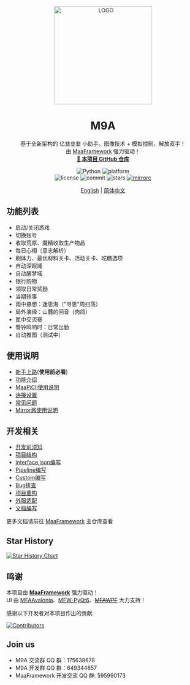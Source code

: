 <!-- markdownlint-disable MD033 MD041 -->
<div align="center">

<img alt="LOGO" src="https://github.com/user-attachments/assets/b8e4d737-d549-43f3-a2e7-a3727bf615a9" width="256" height="256" />

# M9A

基于全新架构的 亿韭韭韭 小助手。图像技术 + 模拟控制，解放双手！  
由 [MaaFramework](https://github.com/MaaXYZ/MaaFramework) 强力驱动！  
<a href="https://github.com/MAA1999/M9A" target="_blank" style="font-weight: bold;">🔗 本项目 GitHub 仓库</a>

</div>

<p align="center">
  <img alt="Python" src="https://img.shields.io/badge/Python-3776AB?logo=python&logoColor=white">
  <img alt="platform" src="https://img.shields.io/badge/platform-Windows%20%7C%20Linux%20%7C%20macOS-blueviolet">
  <br>
  <img alt="license" src="https://img.shields.io/github/license/MAA1999/M9A">
  <img alt="commit" src="https://img.shields.io/github/commit-activity/m/MAA1999/M9A">
  <img alt="stars" src="https://img.shields.io/github/stars/MAA1999/M9A?style=social">
  <a href="https://mirrorchyan.com/zh/projects?rid=M9A&source=m9agh-badge" target="_blank"><img alt="mirrorc" src="https://img.shields.io/badge/Mirror%E9%85%B1-%239af3f6?logo=countingworkspro&logoColor=4f46e5"></a>
</p>

<div align="center">

[English](./README_en.md) | [简体中文](./README.md)

</div>

## 功能列表

- 启动/关闭游戏
- 切换账号
- 收取荒原、魔精收取生产物品
- 每日心相（意志解析）
- 刷体力、最优材料关卡、活动关卡、吃糖选项
- 自动深眠域
- 自动醒梦域
- 银行购物
- 领取日常奖励
- 当期轶事
- 雨中悬想：迷思海（"寻思"周扫荡）
- 局外演绎：山麓的回音（肉鸽）
- 匣中交流赛
- 警铃鸣响时：日常出勤
- 自动推图（测试中）

## 使用说明

- [新手上路](./docs/zh_cn/manual/新手上路.md)(**使用前必看**)
- [功能介绍](./docs/zh_cn/manual/功能介绍.md)
- [MaaPiCli使用说明](./docs/zh_cn/manual/MaaPiCli.md)
- [连接设置](./docs/zh_cn/manual/连接设置.md)
- [常见问题](./docs/zh_cn/manual/常见问题.md)
- [Mirror酱使用说明](./docs/zh_cn/manual/Mirror酱.md)

## 开发相关

- [开发前须知](./docs/zh_cn/develop/开发前须知.md)
- [项目结构](./docs/zh_cn/develop/项目结构.md)
- [interface.json编写](./docs/zh_cn/develop/interface.json编写.md)
- [Pipeline编写](./docs/zh_cn/develop/Pipeline编写.md)
- [Custom编写](./docs/zh_cn/develop/Custom编写.md)
- [Bug排查](./docs/zh_cn/develop/Bug排查.md)
- [项目重构](./docs/zh_cn/develop/项目重构.md)
- [外服适配](./docs/zh_cn/develop/外服适配.md)
- [文档编写](./docs/zh_cn/develop/文档编写.md)

更多文档请前往 [MaaFramework](https://github.com/MaaXYZ/MaaFramework) 主仓库查看

## Star History

<a href="https://www.star-history.com/#MAA1999/M9A&Date">
 <picture>
   <source media="(prefers-color-scheme: dark)" srcset="https://api.star-history.com/svg?repos=MAA1999/M9A&type=Date&theme=dark" />
   <source media="(prefers-color-scheme: light)" srcset="https://api.star-history.com/svg?repos=MAA1999/M9A&type=Date" />
   <img alt="Star History Chart" src="https://api.star-history.com/svg?repos=MAA1999/M9A&type=Date" />
 </picture>
</a>

## 鸣谢

本项目由 **[MaaFramework](https://github.com/MaaXYZ/MaaFramework)** 强力驱动！  
UI 由 [MFAAvalonia](https://github.com/SweetSmellFox/MFAAvalonia)、[MFW-PyQt6](https://github.com/overflow65537/MFW-PyQt6)、~~[MFAWPF](https://github.com/SweetSmellFox/MFAWPF)~~ 大力支持！

感谢以下开发者对本项目作出的贡献:

[![Contributors](https://contrib.rocks/image?repo=MAA1999/M9A&max=1000)](https://github.com/MAA1999/M9A/graphs/contributors)

## Join us

- M9A 交流群 QQ 群：175638678
- M9A 开发群 QQ 群：649344857
- MaaFramework 开发交流 QQ 群: 595990173
